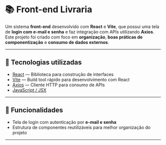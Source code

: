 # 📚 Front-end Livraria

Um sistema **front-end** desenvolvido com **React** e **Vite**, que possui uma tela de **login com e-mail e senha** e faz integração com APIs utilizando **Axios**.  
Este projeto foi criado com foco em **organização**, **boas práticas de componentização** e **consumo de dados externos**.

---

## 🚀 Tecnologias utilizadas
- [React](https://reactjs.org/) — Biblioteca para construção de interfaces  
- [Vite](https://vitejs.dev/) — Build tool rápido para desenvolvimento com React  
- [Axios](https://axios-http.com/) — Cliente HTTP para consumo de APIs  
- [JavaScript / JSX](https://developer.mozilla.org/pt-BR/docs/Web/JavaScript)  

---

## 📌 Funcionalidades
- Tela de login com autenticação por **e-mail e senha**   
- Estrutura de componentes reutilizáveis para melhor organização do projeto  

---
